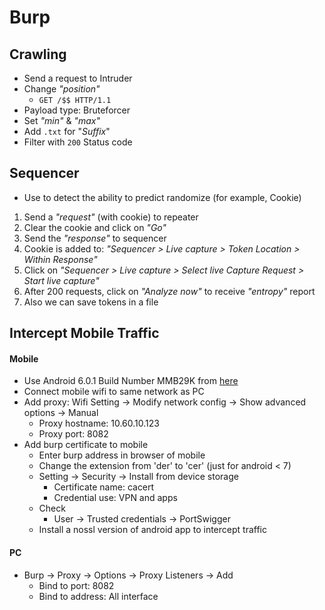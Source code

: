 # Burp

## Crawling
- Send a request to Intruder
- Change *"position"*
  -  ```GET /$$ HTTP/1.1```
- Payload type: Bruteforcer
- Set *"min"* & *"max"*
- Add ```.txt``` for "*Suffix*"
- Filter with ```200``` Status code

## Sequencer
- Use to detect the ability to predict randomize (for example, Cookie)
1. Send a *"request"* (with cookie) to repeater
2. Clear the cookie and click on *"Go"*
3. Send the *"response"* to sequencer
4. Cookie is added to: *"Sequencer > Live capture > Token Location > Within Response"*
5. Click on *"Sequencer > Live capture > Select live Capture Request > Start live capture"*
6. After 200 requests, click on *"Analyze now"* to receive *"entropy"* report
7. Also we can save tokens in a file
 

## Intercept Mobile Traffic

#### Mobile
- Use Android 6.0.1 Build Number MMB29K from [here](https://developers.google.com/android/images#bullhead)
- Connect mobile wifi to same network as PC
- Add proxy: Wifi Setting -> Modify network config -> Show advanced options -> Manual
  -  Proxy hostname: 10.60.10.123
  -  Proxy port: 8082
- Add burp certificate to mobile
  - Enter burp address in browser of mobile
  - Change the extension from 'der' to 'cer' (just for android < 7) 
  - Setting -> Security -> Install from device storage
    - Certificate name: cacert
    - Credential use: VPN and apps
  - Check
    - User -> Trusted credentials -> PortSwigger 
  - Install a nossl version of android app to intercept traffic 

#### PC
- Burp -> Proxy -> Options -> Proxy Listeners -> Add
  - Bind to port: 8082
  - Bind to address: All interface
